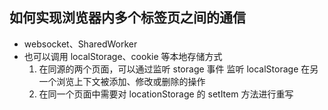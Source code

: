## 如何实现浏览器内多个标签页之间的通信

- websocket、SharedWorker
- 也可以调用 localStorage、cookie 等本地存储方式
    1. 在同源的两个页面，可以通过监听 storage 事件 监听 localStorage 在另一个浏览上下文被添加、修改或删除的操作
    2. 在同一个页面中需要对 locationStorage 的 setItem 方法进行重写